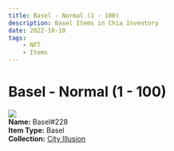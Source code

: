 ```yaml
---
title: Basel - Normal (1 - 100)
description: Basel Items in Chia Inventory
date: 2022-10-10
tags:
    - NFT
    - Items
---
```


# Basel - Normal (1 - 100)
<div class="item_thumbnail">
<img loading="lazy" src="https://jrvg54jtnyvtoeccxj2y2gipinndiv5vhnmd5lruhmueuejhua.arweave.net/TGpu8TNuKz-cQQrp1jRkPQ1o0V7U7WD6uNDsoShEnoI"><br/>
<div><strong>Name:</strong> Basel#228</div>
<div><strong>Item Type:</strong> Basel</div>
<div><strong>Collection:</strong> <a href="https://www.spacescan.io/xch/nft/collection/col1lend2dcn558km4wcwta4xnkfv3xpcmlp9kyt0m909emvfxechlyqdl5ndg">City Illusion</a></div>
</div>

